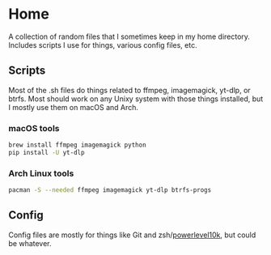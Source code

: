 # Home

A collection of random files that I sometimes keep in my home directory. Includes scripts I use for things, various config files, etc.

## Scripts

Most of the .sh files do things related to ffmpeg, imagemagick, yt-dlp, or btrfs. Most should work on any Unixy system with those things installed, but I mostly use them on macOS and Arch.

### macOS tools

```bash
brew install ffmpeg imagemagick python
pip install -U yt-dlp
```

### Arch Linux tools

```bash
pacman -S --needed ffmpeg imagemagick yt-dlp btrfs-progs
```

## Config

Config files are mostly for things like Git and zsh/[powerlevel10k](https://github.com/romkatv/powerlevel10k), but could be whatever.
